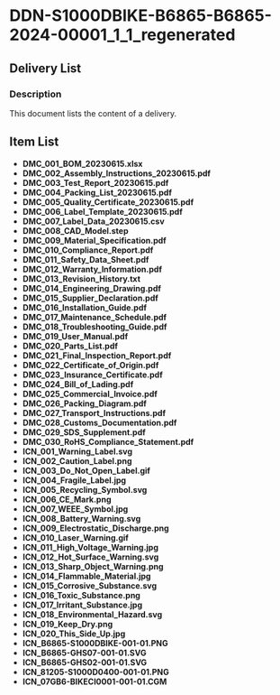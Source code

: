 # DDN-S1000DBIKE-B6865-B6865-2024-00001_1_1_regenerated

## Delivery List

### Description

This document lists the content of a delivery.

## Item List

* **DMC_001_BOM_20230615.xlsx**
* **DMC_002_Assembly_Instructions_20230615.pdf**
* **DMC_003_Test_Report_20230615.pdf**
* **DMC_004_Packing_List_20230615.pdf**
* **DMC_005_Quality_Certificate_20230615.pdf**
* **DMC_006_Label_Template_20230615.pdf**
* **DMC_007_Label_Data_20230615.csv**
* **DMC_008_CAD_Model.step**
* **DMC_009_Material_Specification.pdf**
* **DMC_010_Compliance_Report.pdf**
* **DMC_011_Safety_Data_Sheet.pdf**
* **DMC_012_Warranty_Information.pdf**
* **DMC_013_Revision_History.txt**
* **DMC_014_Engineering_Drawing.pdf**
* **DMC_015_Supplier_Declaration.pdf**
* **DMC_016_Installation_Guide.pdf**
* **DMC_017_Maintenance_Schedule.pdf**
* **DMC_018_Troubleshooting_Guide.pdf**
* **DMC_019_User_Manual.pdf**
* **DMC_020_Parts_List.pdf**
* **DMC_021_Final_Inspection_Report.pdf**
* **DMC_022_Certificate_of_Origin.pdf**
* **DMC_023_Insurance_Certificate.pdf**
* **DMC_024_Bill_of_Lading.pdf**
* **DMC_025_Commercial_Invoice.pdf**
* **DMC_026_Packing_Diagram.pdf**
* **DMC_027_Transport_Instructions.pdf**
* **DMC_028_Customs_Documentation.pdf**
* **DMC_029_SDS_Supplement.pdf**
* **DMC_030_RoHS_Compliance_Statement.pdf**
* **ICN_001_Warning_Label.svg**
* **ICN_002_Caution_Label.png**
* **ICN_003_Do_Not_Open_Label.gif**
* **ICN_004_Fragile_Label.jpg**
* **ICN_005_Recycling_Symbol.svg**
* **ICN_006_CE_Mark.png**
* **ICN_007_WEEE_Symbol.jpg**
* **ICN_008_Battery_Warning.svg**
* **ICN_009_Electrostatic_Discharge.png**
* **ICN_010_Laser_Warning.gif**
* **ICN_011_High_Voltage_Warning.jpg**
* **ICN_012_Hot_Surface_Warning.svg**
* **ICN_013_Sharp_Object_Warning.png**
* **ICN_014_Flammable_Material.jpg**
* **ICN_015_Corrosive_Substance.svg**
* **ICN_016_Toxic_Substance.png**
* **ICN_017_Irritant_Substance.jpg**
* **ICN_018_Environmental_Hazard.svg**
* **ICN_019_Keep_Dry.png**
* **ICN_020_This_Side_Up.jpg**
* **ICN_B6865-S1000DBIKE-001-01.PNG**
* **ICN_B6865-GHS07-001-01.SVG**
* **ICN_B6865-GHS02-001-01.SVG**
* **ICN_81205-S1000D0400-001-01.PNG**
* **ICN_07GB6-BIKECI0001-001-01.CGM**
